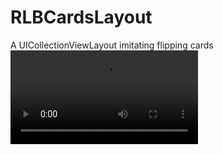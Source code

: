 # RLBCardsLayout
A UICollectionViewLayout imitating flipping cards
![sample](https://github.com/rcbello/RLBCardsLayout/raw/master/EvenBonyCutworm-mobile.mp4)

